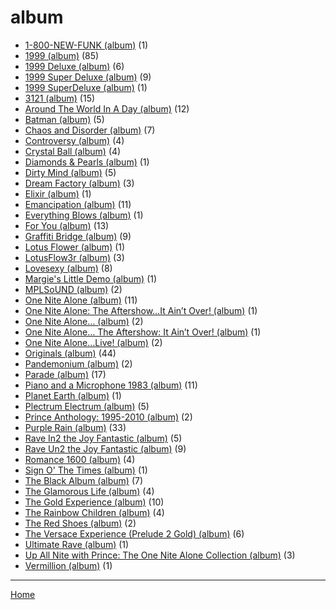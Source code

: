 # album

  * [1-800-NEW-FUNK (album)](./album/1-800-new-funk/) (1)
  * [1999 (album)](./album/1999/) (85)
  * [1999 Deluxe (album)](./album/1999-deluxe/) (6)
  * [1999 Super Deluxe (album)](./album/1999-super-deluxe/) (9)
  * [1999 SuperDeluxe (album)](./album/1999-superdeluxe/) (1)
  * [3121 (album)](./album/3121/) (15)
  * [Around The World In A Day (album)](./album/around-the-world-in-a-day/) (12)
  * [Batman (album)](./album/batman/) (5)
  * [Chaos and Disorder (album)](./album/chaos-and-disorder/) (7)
  * [Controversy (album)](./album/controversy/) (4)
  * [Crystal Ball (album)](./album/crystal-ball/) (4)
  * [Diamonds & Pearls (album)](./album/diamonds-pearls/) (1)
  * [Dirty Mind (album)](./album/dirty-mind/) (5)
  * [Dream Factory (album)](./album/dream-factory/) (3)
  * [Elixir (album)](./album/elixir/) (1)
  * [Emancipation (album)](./album/emancipation/) (11)
  * [Everything Blows (album)](./album/everything-blows/) (1)
  * [For You (album)](./album/for-you/) (13)
  * [Graffiti Bridge (album)](./album/graffiti-bridge/) (9)
  * [Lotus Flower (album)](./album/lotus-flower/) (1)
  * [LotusFlow3r (album)](./album/lotusflow3r/) (3)
  * [Lovesexy (album)](./album/lovesexy/) (8)
  * [Margie's Little Demo (album)](./album/margie-s-little-demo/) (1)
  * [MPLSoUND (album)](./album/mplsound/) (2)
  * [One Nite Alone (album)](./album/one-nite-alone/) (11)
  * [One Nite Alone: The Aftershow…It Ain’t Over! (album)](./album/one-nite-alone-the-aftershow-it-ain-t-over/) (1)
  * [One Nite Alone… (album)](./album/one-nite-alone/) (2)
  * [One Nite Alone… The Aftershow: It Ain’t Over! (album)](./album/one-nite-alone-the-aftershow-it-ain-t-over/) (1)
  * [One Nite Alone…Live! (album)](./album/one-nite-alone-live/) (2)
  * [Originals (album)](./album/originals/) (44)
  * [Pandemonium (album)](./album/pandemonium/) (2)
  * [Parade (album)](./album/parade/) (17)
  * [Piano and a Microphone 1983 (album)](./album/piano-and-a-microphone-1983/) (11)
  * [Planet Earth (album)](./album/planet-earth/) (1)
  * [Plectrum Electrum (album)](./album/plectrum-electrum/) (5)
  * [Prince Anthology: 1995-2010 (album)](./album/prince-anthology-1995-2010/) (2)
  * [Purple Rain (album)](./album/purple-rain/) (33)
  * [Rave In2 the Joy Fantastic (album)](./album/rave-in2-the-joy-fantastic/) (5)
  * [Rave Un2 the Joy Fantastic (album)](./album/rave-un2-the-joy-fantastic/) (9)
  * [Romance 1600 (album)](./album/romance-1600/) (4)
  * [Sign O' The Times (album)](./album/sign-o-the-times/) (1)
  * [The Black Album (album)](./album/the-black-album/) (7)
  * [The Glamorous Life (album)](./album/the-glamorous-life/) (4)
  * [The Gold Experience (album)](./album/the-gold-experience/) (10)
  * [The Rainbow Children (album)](./album/the-rainbow-children/) (4)
  * [The Red Shoes (album)](./album/the-red-shoes/) (2)
  * [The Versace Experience (Prelude 2 Gold) (album)](./album/the-versace-experience-prelude-2-gold/) (6)
  * [Ultimate Rave (album)](./album/ultimate-rave/) (1)
  * [Up All Nite with Prince: The One Nite Alone Collection (album)](./album/up-all-nite-with-prince-the-one-nite-alone-collection/) (3)
  * [Vermillion (album)](./album/vermillion/) (1)

----

[Home](../)
